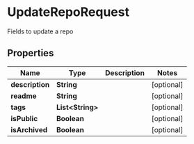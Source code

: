 

# UpdateRepoRequest

Fields to update a repo

## Properties

| Name | Type | Description | Notes |
|------------ | ------------- | ------------- | -------------|
|**description** | **String** |  |  [optional] |
|**readme** | **String** |  |  [optional] |
|**tags** | **List&lt;String&gt;** |  |  [optional] |
|**isPublic** | **Boolean** |  |  [optional] |
|**isArchived** | **Boolean** |  |  [optional] |



